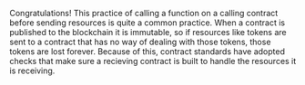 Congratulations! This practice of calling a function on a calling contract before sending resources is quite a common practice. When a contract is published to the blockchain it is immutable, so if resources like tokens are sent to a contract that has no way of dealing with those tokens, those tokens are lost forever. Because of this, contract standards have adopted checks that make sure a recieving contract is built to handle the resources it is receiving.